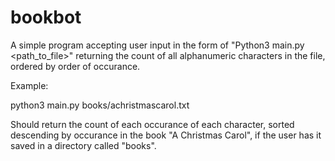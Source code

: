 # bookbot

A simple program accepting user input in the form of "Python3 main.py <path_to_file>" returning the count of all alphanumeric characters in the file, ordered by order of occurance.

Example:

python3 main.py books/achristmascarol.txt

Should return the count of each occurance of each character, sorted descending by occurance in the book "A Christmas Carol", if the user has it saved in a directory called "books".
